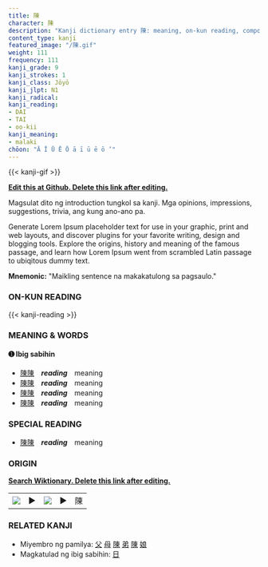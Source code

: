 ```yaml
---
title: 陳
character: 陳
description: "Kanji dictionary entry 陳: meaning, on-kun reading, compounds, origin, related kanji"
content_type: kanji
featured_image: "/陳.gif"
weight: 111
frequency: 111
kanji_grade: 9
kanji_strokes: 1
kanji_class: Jōyō
kanji_jlpt: N1
kanji_radical: 
kanji_reading: 
- DAI
- TAI
- oo-kii
kanji_meaning:
- malaki
chōon: "Ā Ī Ū Ē Ō ā ī ū ē ō ’"
---
```

[//]: # (Don't edit the line below. Kanji animated GIF code is automatically generated.)
{{< kanji-gif >}}

[//]: # (Edit below this line.)

**[Edit this at Github. Delete this link after editing.](https://github.com/tim0g/tim/tree/main/content/kanji/陳/index.md)**

Magsulat dito ng introduction tungkol sa kanji. Mga opinions, impressions, suggestions, trivia, ang kung ano-ano pa.

Generate Lorem Ipsum placeholder text for use in your graphic, print and web layouts, and discover plugins for your favorite writing, design and blogging tools. Explore the origins, history and meaning of the famous passage, and learn how Lorem Ipsum went from scrambled Latin passage to ubiqitous dummy text.
 
**Mnemonic:** "Maikling sentence na makakatulong sa pagsaulo."

### ON-KUN READING

[//]: # (Don't edit the line below. ON-KUN READING code is automatically generated.)
{{< kanji-reading >}}

### MEANING & WORDS

#### ➊ **Ibig sabihin**
  - [陳](../陳)[陳](../陳)　***reading***　meaning
  - [陳](../陳)[陳](../陳)　***reading***　meaning
  - [陳](../陳)[陳](../陳)　***reading***　meaning
  - [陳](../陳)[陳](../陳)　***reading***　meaning

### SPECIAL READING
  - [陳](../陳)[陳](../陳)　***reading***　meaning

### ORIGIN

**[Search Wiktionary. Delete this link after editing.](https://wiktionary.org/wiki/陳)**
<table class="kanji-table"><tr><td>
<img src="60px-陳-bronze.svg.png">
</td><td>▶</td><td>
<img src="60px-陳-oracle.svg.png">
</td><td>▶</td>
<td class="kanji-origin">陳</td>
</tr></table>

### RELATED KANJI
- Miyembro ng pamilya: [父](../父) [母](../母) [陳](../陳) [弟](../弟) [陳](../陳) [娘](../娘)
- Magkatulad ng ibig sabihin: [日](../日)
